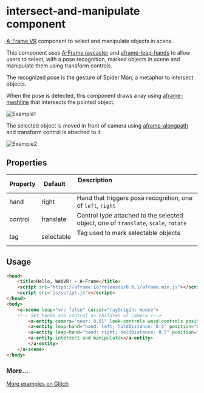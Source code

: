 # intersect-and-manipulate component
[A-Frame VR](https://aframe.io/) component to select and manipulate objects in scene.

This component uses [A-Frame raycaster](https://github.com/aframevr/aframe/blob/master/docs/components/raycaster.md)
and [aframe-leap-hands](https://github.com/openleap/aframe-leap-hands/blob/master/README.md)
 to allow users to select, with a pose recognition, marked objects in scene and manipulate them using transform controls.

The recognized pose is the gesture of Spider Man, a metaphor to intersect objects.
 
When the pose is detected, this component draws a ray using [aframe-meshline](https://github.com/andreasplesch/aframe-meshline-component)
that intersects the pointed object.

![Example1](https://github.com/Frac7/Tirocinio/blob/master/readme/intersect-and-manipulate/gif1.gif)

The selected object is moved in front of camera using [aframe-alongpath](https://github.com/protyze/aframe-alongpath-component)
 and transform control is attached to it.
 
![Example2](https://github.com/Frac7/Tirocinio/blob/master/readme/intersect-and-manipulate/gif.gif)
 
## Properties
| Property | Default    | Description                                                                     |
|----------|------------|---------------------------------------------------------------------------------|
| hand     | right      | Hand that triggers pose recognition, one of `left`, `right`                     |
| control  | translate  | Control type attached to the selected object, one of `translate`, `scale`, `rotate` |
| tag      | selectable | Tag used to mark selectable objects                                             |

## Usage
```html
<head>
    <title>Hello, WebVR! - A-Frame</title>
    <script src="https://aframe.io/releases/0.6.1/aframe.min.js"></script>
    <script src="js/script.js"></script>
</head>
<body>
    <a-scene leap="vr: false" cursor="rayOrigin: mouse">
    <!-- Set hands and control as children of camera !-->
        <a-entity camera="near: 0.01" look-controls wasd-controls position="0 1.5 0">
        <a-entity leap-hand="hand: left; holdDistance: 0.5" position="0 -0.25 -0.5"></a-entity>
        <a-entity leap-hand="hand: right; holdDistance: 0.5" position="0 -0.25 -0.5"></a-entity>
        <a-entity intersect-and-manipulate></a-entity>
        </a-entity>
    </a-scene>
</body>
```
### More...
[More examples on Glitch](https://mycomponent-examples.glitch.me/)
